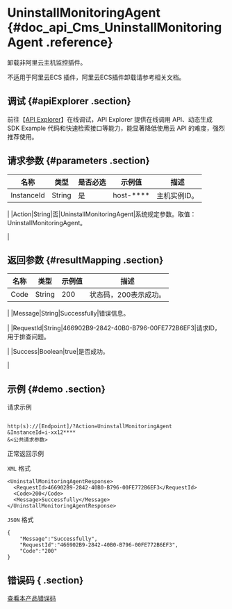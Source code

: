 # UninstallMonitoringAgent {#doc_api_Cms_UninstallMonitoringAgent .reference}

卸载非阿里云主机监控插件。

不适用于阿里云ECS 插件，阿里云ECS插件卸载请参考相关文档。

## 调试 {#apiExplorer .section}

前往【[API Explorer](https://api.aliyun.com/#product=Cms&api=UninstallMonitoringAgent)】在线调试，API Explorer 提供在线调用 API、动态生成 SDK Example 代码和快速检索接口等能力，能显著降低使用云 API 的难度，强烈推荐使用。

## 请求参数 {#parameters .section}

|名称|类型|是否必选|示例值|描述|
|--|--|----|---|--|
|InstanceId|String|是|host-\*\*\*\*|主机实例ID。

 |
|Action|String|否|UninstallMonitoringAgent|系统规定参数。取值：UninstallMonitoringAgent。

 |

## 返回参数 {#resultMapping .section}

|名称|类型|示例值|描述|
|--|--|---|--|
|Code|String|200|状态码，200表示成功。

 |
|Message|String|Successfully|错误信息。

 |
|RequestId|String|466902B9-2842-40B0-B796-00FE772B6EF3|请求ID，用于排查问题。

 |
|Success|Boolean|true|是否成功。

 |

## 示例 {#demo .section}

请求示例

``` {#request_demo}

http(s)://[Endpoint]/?Action=UninstallMonitoringAgent
&InstanceId=i-xx12****
&<公共请求参数>

```

正常返回示例

`XML` 格式

``` {#xml_return_success_demo}
<UninstallMonitoringAgentResponse>
  <RequestId>466902B9-2842-40B0-B796-00FE772B6EF3</RequestId>
  <Code>200</Code>
  <Message>Successfully</Message>
</UninstallMonitoringAgentResponse>

```

`JSON` 格式

``` {#json_return_success_demo}
{
	"Message":"Successfully",
	"RequestId":"466902B9-2842-40B0-B796-00FE772B6EF3",
	"Code":"200"
}
```

## 错误码 { .section}

[查看本产品错误码](https://error-center.aliyun.com/status/product/Cms)


